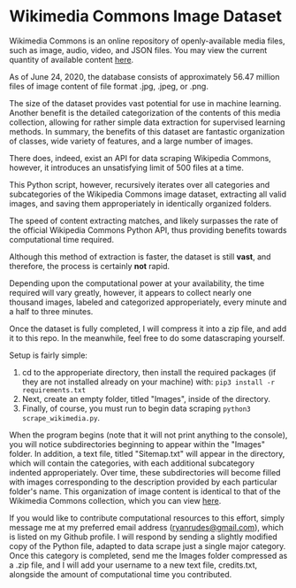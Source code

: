 # Wikimedia Commons Image Dataset

Wikimedia Commons is an online repository of openly-available media files, such as image, audio, video, and JSON files. You may view the current quantity of available content [here](https://commons.wikimedia.org/wiki/Special:MediaStatistics).

As of June 24, 2020, the database consists of approximately 56.47 million files of image content of file format .jpg, .jpeg, or .png.

The size of the dataset provides vast potential for use in machine learning. Another benefit is the detailed categorization of the contents of this media collection, allowing for rather simple data extraction for supervised learning methods. In summary, the benefits of this dataset are fantastic organization of classes, wide variety of features, and a large number of images.

There does, indeed, exist an API for data scraping Wikipedia Commons, however, it introduces an unsatisfying limit of 500 files at a time.

This Python script, however, recursively iterates over all categories and subcategories of the Wikipedia Commons image dataset, extracting all valid images, and saving them approperiately in identically organized folders.

The speed of content extracting matches, and likely surpasses the rate of the official Wikipedia Commons Python API, thus providing benefits towards computational time required.

Although this method of extraction is faster, the dataset is still <b>vast</b>, and therefore, the process is certainly <b>not</b> rapid.

Depending upon the computational power at your availability, the time required will vary greatly, however, it appears to collect nearly one thousand images, labeled and categorized approperiately, every minute and a half to three minutes.

Once the dataset is fully completed, I will compress it into a zip file, and add it to this repo. In the meanwhile, feel free to do some datascraping yourself.

Setup is fairly simple:
1.  cd to the approperiate directory, then install the required packages (if they are not installed already on your machine) with: ```pip3 install -r requirements.txt```
2.  Next, create an empty folder, titled "Images", inside of the directory.
3.  Finally, of course, you must run to begin data scraping ```python3 scrape_wikimedia.py```.

When the program begins (note that it will not print anything to the console), you will notice subdirectories beginning to appear within the "Images" folder. In addition, a text file, titled "Sitemap.txt" will appear in the directory, which will contain the categories, with each additional subcategory indented approperiately. Over time, these subdirectories will become filled with images corresponding to the description provided by each particular folder's name. This organization of image content is identical to that of the Wikimedia Commons collection, which you can view [here](https://commons.wikimedia.org/wiki/Category:Categories).

If you would like to contribute computational resources to this effort, simply message me at my preferred email address (ryanrudes@gmail.com), which is listed on my Github profile.
I will respond by sending a slightly modified copy of the Python file, adapted to data scrape just a single major category. Once this category is completed, send me the Images folder compressed as a .zip file, and I will add your username to a new text file, credits.txt, alongside the amount of computational time you contributed.
